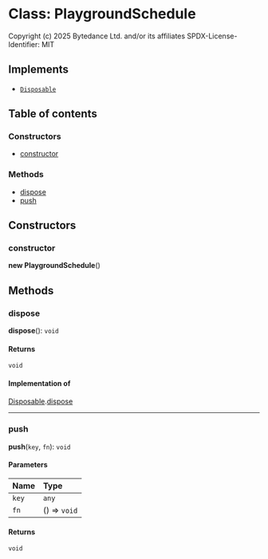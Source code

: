 # Class: PlaygroundSchedule

Copyright (c) 2025 Bytedance Ltd. and/or its affiliates
SPDX-License-Identifier: MIT

## Implements

* [`Disposable`](/auto-docs/playground-react/interfaces/Disposable-1.md)

## Table of contents

### Constructors

* [constructor](/auto-docs/playground-react/classes/PlaygroundSchedule.md#constructor)

### Methods

* [dispose](/auto-docs/playground-react/classes/PlaygroundSchedule.md#dispose)
* [push](/auto-docs/playground-react/classes/PlaygroundSchedule.md#push)

## Constructors

### constructor

**new PlaygroundSchedule**()

## Methods

### dispose

**dispose**(): `void`

#### Returns

`void`

#### Implementation of

[Disposable](/auto-docs/playground-react/interfaces/Disposable-1.md).[dispose](/auto-docs/playground-react/interfaces/Disposable-1.md#dispose)

***

### push

**push**(`key`, `fn`): `void`

#### Parameters

| Name | Type |
| :------ | :------ |
| `key` | `any` |
| `fn` | () => `void` |

#### Returns

`void`
